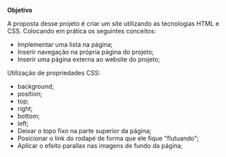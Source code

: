 **Objetivo**

A proposta desse projeto é criar um site utilizando as tecnologias HTML e CSS. Colocando em prática os seguintes conceitos:

- Implementar uma lista na página;
- Inserir navegação na própria página do projeto;
- Inserir uma página externa ao website do projeto;

Utilização de propriedades CSS:
- background;
- position;
- top;
- right;
- bottom;
- left;
- Deixar o topo fixo na parte superior da página;
- Posicionar o link do rodapé de forma que ele fique "flutuando";
- Aplicar o efeito parallax nas imagens de fundo da página;